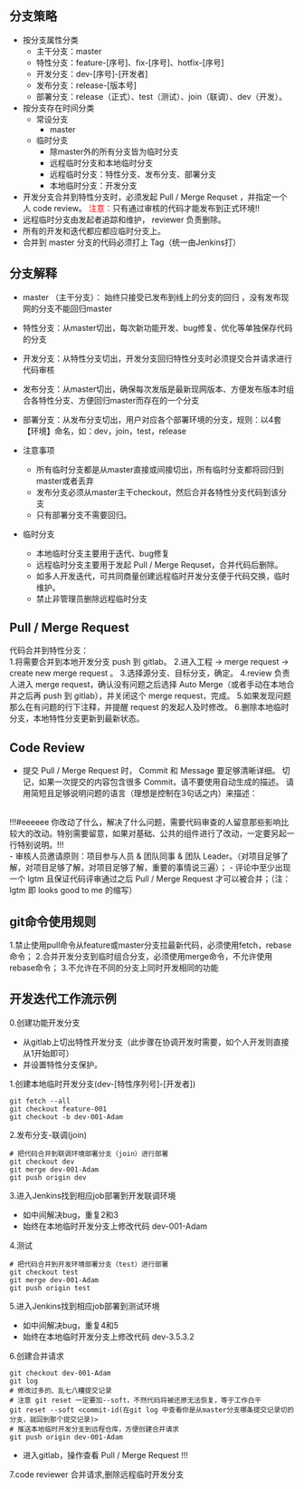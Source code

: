 ## 分支策略

- 按分支属性分类
   - 主干分支：master 
   - 特性分支：feature-[序号]、fix-[序号]、hotfix-[序号]
   - 开发分支：dev-[序号]-[开发者]
   - 发布分支：release-[版本号]
   - 部署分支：release（正式）、test（测试）、join（联调）、dev（开发）。
- 按分支存在时间分类
   - 常设分支
      - master
   - 临时分支
      - 除master外的所有分支皆为临时分支
      - 远程临时分支和本地临时分支
      - 远程临时分支：特性分支、发布分支、部署分支
      - 本地临时分支：开发分支           
- 开发分支合并到特性分支时，必须发起 Pull / Merge Requset ，并指定一个人 code review。 <font color="#ff0000" >注意：</font>只有通过审核的代码才能发布到正式环境!! 
- 远程临时分支由发起者追踪和维护， reviewer 负责删除。
- 所有的开发和迭代都应都应临时分支上。
- 合并到 master 分支的代码必须打上 Tag（统一由Jenkins打）

## 分支解释
- master （主干分支）： 始终只接受已发布到线上的分支的回归 ，没有发布现网的分支不能回归master  
 
- 特性分支：从master切出，每次新功能开发、bug修复、优化等单独保存代码的分支  
 
- 开发分支：从特性分支切出，开发分支回归特性分支时必须提交合并请求进行代码审核  
 
- 发布分支：从master切出，确保每次发版是最新现网版本、方便发布版本时组合各特性分支、方便回归master而存在的一个分支  
 
- 部署分支：从发布分支切出，用户对应各个部署环境的分支，规则：以4套【环境】命名，如：dev，join，test，release    
 
- 注意事项 
   - 所有临时分支都是从master直接或间接切出，所有临时分支都将回归到master或者丢弃
   - 发布分支必须从master主干checkout，然后合并各特性分支代码到该分支  
   - 只有部署分支不需要回归。  
 
- 临时分支
   - 本地临时分支主要用于迭代、bug修复
   - 远程临时分支主要用于发起 Pull / Merge Requset，合并代码后删除。
   - 如多人开发迭代，可共同商量创建远程临时开发分支便于代码交换，临时维护。
   - 禁止非管理员删除远程临时分支

## Pull / Merge Request
代码合并到特性分支：
<br/>
1.将需要合并到本地开发分支 push 到 gitlab。
2.进入工程 -> merge request -> create new merge request 。
3.选择源分支、目标分支，确定。
4.review 负责人进入 merge request，确认没有问题之后选择 Auto Merge（或者手动在本地合并之后再 push 到 gitlab），并关闭这个 merge request，完成。
5.如果发现问题那么在有问题的行下注释，并提醒 request 的发起人及时修改。
6.删除本地临时分支，本地特性分支更新到最新状态。

## Code Review
- 提交 Pull / Merge Request 时， Commit 和 Message 要足够清晰详细。 切记，如果一次提交的内容包含很多 Commit，请不要使用自动生成的描述。 请用简短且足够说明问题的语言（理想是控制在3句话之内）来描述：
<br/>
 !!!#eeeeee 你改动了什么，解决了什么问题，需要代码审查的人留意那些影响比较大的改动。特别需要留意，如果对基础、公共的组件进行了改动，一定要另起一行特别说明。!!! 
<br/>
- 审核人员邀请原则：项目参与人员 & 团队同事 & 团队 Leader。（对项目足够了解，对项目足够了解，对项目足够了解，重要的事情说三遍）；
- 评论中至少出现一个 lgtm 且保证代码评审通过之后 Pull / Merge Request 才可以被合并；（注：lgtm 即 looks good to me 的缩写）


## git命令使用规则
1.禁止使用pull命令从feature或master分支拉最新代码，必须使用fetch，rebase命令；
2.合并开发分支到临时组合分支，必须使用merge命令，不允许使用rebase命令；
3.不允许在不同的分支上同时开发相同的功能

## 开发迭代工作流示例
0.创建功能开发分支

- 从gitlab上切出特性开发分支（此步骤在协调开发时需要，如个人开发则直接从1开始即可）
- 并设置特性分支保护。

1.创建本地临时开发分支(dev-[特性序列号]-[开发者])

``` 
git fetch --all
git checkout feature-001
git checkout -b dev-001-Adam
``` 
2.发布分支-联调(join)

``` 
# 把代码合并到联调环境部署分支（join）进行部署
git checkout dev
git merge dev-001-Adam
git push origin dev
``` 
3.进入Jenkins找到相应job部署到开发联调环境

  -  如中间解决bug，重复2和3
  - 始终在本地临时开发分支上修改代码 dev-001-Adam

4.测试

``` 
# 把代码合并到开发环境部署分支（test）进行部署
git checkout test
git merge dev-001-Adam
git push origin test
``` 
5.进入Jenkins找到相应job部署到测试环境

  - 如中间解决bug，重复4和5
  - 始终在本地临时开发分支上修改代码 dev-3.5.3.2

6.创建合并请求

``` 
git checkout dev-001-Adam
git log
# 修改过多的、乱七八糟提交记录
# 注意 git reset 一定要加--soft，不然代码将被还原无法恢复，等于工作白干
git reset --soft <commit-id(在git log 中查看你是从master分支哪条提交记录切的分支，就回到那个提交记录)>
# 推送本地临时开发分支到远程仓库，方便创建合并请求
git push origin dev-001-Adam
``` 

- 进入gitlab，操作查看 Pull / Merge Request !!! 

7.code reviewer 合并请求,删除远程临时开发分支

<br/>
<br/>
<br/>
<br/>
<br/>
<br/>